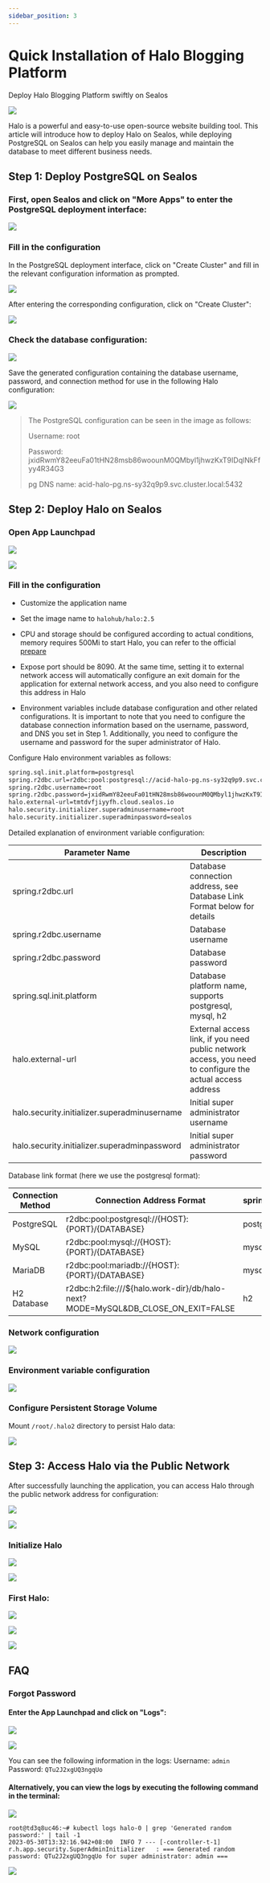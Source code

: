 ```yaml
---
sidebar_position: 3
---
```


# Quick Installation of Halo Blogging Platform

Deploy Halo Blogging Platform swiftly on Sealos

![](./images/halo_img-1.png)

Halo is a powerful and easy-to-use open-source website building tool. 
This article will introduce how to deploy Halo on Sealos, while deploying PostgreSQL on Sealos can help you easily manage and maintain the database to meet different business needs.

## Step 1: Deploy PostgreSQL on Sealos

### First, open Sealos and click on "More Apps" to enter the PostgreSQL deployment interface:

![](./images/halo_img-2.png)

### Fill in the configuration

In the PostgreSQL deployment interface, click on "Create Cluster" and fill in the relevant configuration information as prompted.

![](./images/halo_img-3.png)

After entering the corresponding configuration, click on "Create Cluster":

![](./images/halo_img-4.png)

### Check the database configuration:

![](./images/halo_img-5.png)

Save the generated configuration containing the database username, password, and connection method for use in the following Halo configuration:

![](./images/halo_img-6.png)

> The PostgreSQL configuration can be seen in the image as follows:
>
> Username: root
>
> Password: jxidRwmY82eeuFa01tHN28msb86woounM0QMbyl1jhwzKxT9IDqlNkFfyy4R34G3 
>
> pg DNS name: acid-halo-pg.ns-sy32q9p9.svc.cluster.local:5432

## Step 2: Deploy Halo on Sealos

### Open App Launchpad

![](./images/halo_img-7.png)

![](./images/halo_img-8.png)

### Fill in the configuration

- Customize the application name

- Set the image name to `halohub/halo:2.5`

- CPU and storage should be configured according to actual conditions, memory requires 500Mi to start Halo, you can refer to the official [prepare](https://docs.halo.run/getting-started/prepare) 

- Expose port should be 8090. At the same time, setting it to external network access will automatically configure an exit domain for the application for external network access, and you also need to configure this address in Halo

- Environment variables include database configuration and other related configurations. It is important to note that you need to configure the database connection information based on the username, password, and DNS you set in Step 1. Additionally, you need to configure the username and password for the super administrator of Halo.

Configure Halo environment variables as follows:

```Bash
spring.sql.init.platform=postgresql
spring.r2dbc.url=r2dbc:pool:postgresql://acid-halo-pg.ns-sy32q9p9.svc.cluster.local:5432/halo
spring.r2dbc.username=root
spring.r2dbc.password=jxidRwmY82eeuFa01tHN28msb86woounM0QMbyl1jhwzKxT9IDqlNkFfyy4R34G3
halo.external-url=tmtdvfjiyyfh.cloud.sealos.io
halo.security.initializer.superadminusername=root
halo.security.initializer.superadminpassword=sealos
```

Detailed explanation of environment variable configuration:

| Parameter Name                                 | Description                                                                                              |
|------------------------------------------------|----------------------------------------------------------------------------------------------------------|
| spring.r2dbc.url                               | Database connection address, see Database Link Format below for details                                  |
| spring.r2dbc.username                          | Database username                                                                                        |
| spring.r2dbc.password                          | Database password                                                                                        |
| spring.sql.init.platform                       | Database platform name, supports postgresql, mysql, h2                                                   |
| halo.external-url                              | External access link, if you need public network access, you need to configure the actual access address |
| halo.security.initializer.superadminusername   | Initial super administrator username                                                                     |
| halo.security.initializer.superadminpassword   | Initial super administrator password                                                                     |

Database link format (here we use the postgresql format):

| Connection Method  | Connection Address Format                                                        | spring.sql.init.platform   |
|--------------------|----------------------------------------------------------------------------------|----------------------------|
| PostgreSQL         | r2dbc:pool:postgresql://{HOST}:{PORT}/{DATABASE}                                 | postgresql                 |
| MySQL              | r2dbc:pool:mysql://{HOST}:{PORT}/{DATABASE}                                      | mysql                      |
| MariaDB            | r2dbc:pool:mariadb://{HOST}:{PORT}/{DATABASE}                                    | mysql                      |
| H2 Database        | r2dbc:h2:file:///${halo.work-dir}/db/halo-next?MODE=MySQL&DB_CLOSE_ON_EXIT=FALSE | h2                         |

### Network configuration

![](./images/halo_img-9.png)

### Environment variable configuration

![](./images/halo_img-10.png)

### Configure Persistent Storage Volume

Mount `/root/.halo2` directory to persist Halo data:

![](./images/halo_img-11.png)

## Step 3: Access Halo via the Public Network

After successfully launching the application, you can access Halo through the public network address for configuration:

![](./images/halo_img-12.png)

![](./images/halo_img-13.png)

### **Initialize Halo**

![](./images/halo_img-14.png)

![](./images/halo_img-15.png)

### **First Halo:**

![](./images/halo_img-16.png)

![](./images/halo_img-17.png)

![](./images/halo_img-18.png)

## FAQ

### Forgot Password

#### Enter the App Launchpad and click on "Logs":

![](./images/halo_img-19.png)

![](./images/halo_img-20.png)

You can see the following information in the logs: Username: `admin` Password: `QTu2J2xgUQ3ngqUo`

#### Alternatively, you can view the logs by executing the following command in the terminal:

![](./images/halo_img-21.png)

```
root@td3q8uc46:~# kubectl logs halo-0 | grep 'Generated random password:' | tail -1
2023-05-30T13:32:16.942+08:00  INFO 7 --- [-controller-t-1] r.h.app.security.SuperAdminInitializer   : === Generated random password: QTu2J2xgUQ3ngqUo for super administrator: admin ===
```

![](./images/halo_img-22.png)